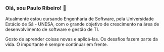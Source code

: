 ### Olá, sou Paulo Ribeiro! 👋

Atualmente estou cursando Engenharia de Software, pela Universidade Estácio de Sá - UNESA, com o grande objetivo de crescimento na área de desenvolvimento de software e gestão de TI.

Gosto de aprender coisas novas e aplicá-las. Os desafios fazem parte da vida. O importante é sempre continuar em frente.

<!--
**PauloSanRibeiro/PauloSanRibeiro** is a ✨ _special_ ✨ repository because its `README.md` (this file) appears on your GitHub profile.

Here are some ideas to get you started:

- 🔭 I’m currently working on ...
- 🌱 I’m currently learning ...
- 👯 I’m looking to collaborate on ...
- 🤔 I’m looking for help with ...
- 💬 Ask me about ...
- 📫 How to reach me: ...
- 😄 Pronouns: ...
- ⚡ Fun fact: ...
-->
